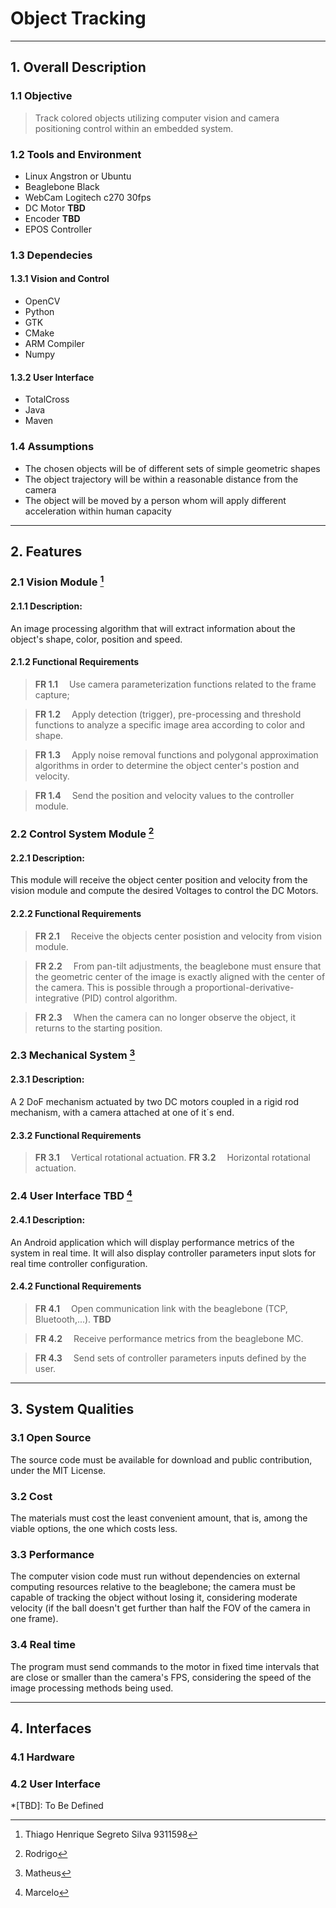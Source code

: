 # Object Tracking
---
## 1. Overall Description
### 1.1 Objective
> Track colored objects utilizing computer vision and camera positioning control within an embedded system.

### 1.2 Tools and Environment
* Linux Angstron or Ubuntu
* Beaglebone Black
* WebCam Logitech c270 30fps
* DC Motor **TBD**
* Encoder **TBD**
* EPOS Controller

### 1.3 Dependecies
#### 1.3.1 Vision and Control
* OpenCV
* Python
* GTK
* CMake
* ARM Compiler
* Numpy

#### 1.3.2 User Interface
* TotalCross
* Java
* Maven

### 1.4 Assumptions
- The chosen objects will be of different sets of simple geometric shapes
- The object trajectory will be within a reasonable distance from the camera
- The object will be moved by a person whom will apply different acceleration within human capacity

---
## 2. Features
### 2.1 Vision Module [^1]
#### 2.1.1 Description:
An image processing algorithm that will extract information about the object's shape, color, position and speed.

#### 2.1.2 Functional Requirements
>**FR 1.1** &emsp;Use camera parameterization functions related to the frame capture;

>**FR 1.2** &emsp;Apply detection (trigger), pre-processing and threshold functions to analyze a specific image area according to color and shape. 

>**FR 1.3** &emsp;Apply noise removal functions and polygonal approximation algorithms in order to determine the object center's postion and velocity.

>**FR 1.4** &emsp;Send the position and velocity values to the controller module.


### 2.2 Control System Module [^2] 
#### 2.2.1 Description:
This module will receive the object center position and velocity from the vision module and compute the desired Voltages to control the DC Motors.

#### 2.2.2 Functional Requirements
>**FR 2.1** &emsp;Receive the objects center posistion and velocity from vision module.

>**FR 2.2** &emsp;From pan-tilt adjustments, the beaglebone must ensure that the geometric center of the image is exactly aligned with the center of the camera. This is possible through a proportional-derivative-integrative (PID) control algorithm.

>**FR 2.3** &emsp;When the camera can no longer observe the object, it returns to the starting position.

### 2.3 Mechanical System [^3]
#### 2.3.1 Description:
A 2 DoF mechanism actuated by two DC motors coupled in a rigid rod mechanism, with a camera attached at one of it´s end.  

#### 2.3.2 Functional Requirements
>**FR 3.1** &emsp;Vertical rotational actuation. 
>**FR 3.2** &emsp;Horizontal rotational actuation.

### 2.4 User Interface **TBD** [^4]
#### 2.4.1 Description:
An Android application which will display performance metrics of the system in real time. 
It will also display controller parameters input slots for real time controller configuration.

#### 2.4.2 Functional Requirements
>**FR 4.1** &emsp;Open communication link with the beaglebone (TCP, Bluetooth,...). **TBD**

>**FR 4.2** &emsp;Receive performance metrics from the beaglebone MC.

>**FR 4.3** &emsp;Send sets of controller parameters inputs defined by the user.

---
## 3. System Qualities
### 3.1 Open Source  
The source code must be available for download and public contribution, under the MIT License.

### 3.2 Cost
The materials must cost the least convenient amount, that is, among the viable options, the one which costs less. 

### 3.3 Performance
The computer vision code must run without dependencies on external computing resources relative to the beaglebone; the camera must be capable of tracking the object without losing it, considering moderate velocity (if the ball doesn't get further than half the FOV of the camera in one frame).

### 3.4 Real time    
The program must send commands to the motor in fixed time intervals that are close or smaller than the camera's FPS, considering the speed of the image processing methods being used.  

---
## 4. Interfaces
### 4.1 Hardware
### 4.2 User Interface

*[TBD]: To Be Defined

[^1]: Thiago Henrique Segreto Silva 9311598
[^2]: Rodrigo
[^3]: Matheus
[^4]: Marcelo